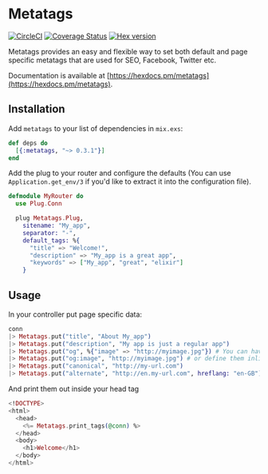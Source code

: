 # Metatags

[![CircleCI](https://circleci.com/gh/johantell/metatags.svg?style=svg)](https://circleci.com/gh/johantell/metatags)
[![Coverage Status](https://coveralls.io/repos/github/johantell/metatags/badge.svg?branch=master)](https://coveralls.io/github/johantell/metatags?branch=master)
[![Hex version](https://img.shields.io/hexpm/v/metatags.svg)](https://hex.pm/metatags)

Metatags provides an easy and flexible way to set both default and page specific metatags that are
used for SEO, Facebook, Twitter etc.

Documentation is available at [https://hexdocs.pm/metatags](https://hexdocs.pm/metatags).

## Installation

Add `metatags` to your list of dependencies in `mix.exs`:

```elixir
def deps do
  [{:metatags, "~> 0.3.1"}]
end
```

Add the plug to your router and configure the defaults
(You can use `Application.get_env/3` if you'd like to extract it into the
configuration file).

```elixir
defmodule MyRouter do
  use Plug.Conn

  plug Metatags.Plug,
    sitename: "My_app",
    separator: "-",
    default_tags: %{
      "title" => "Welcome!",
      "description" => "My_app is a great app",
      "keywords" => ["My_app", "great", "elixir"]
    }
```

## Usage

In your controller put page specific data:
```elixir
conn
|> Metatags.put("title", "About My_app")
|> Metatags.put("description", "My app is just a regular app")
|> Metatags.put("og", %{"image" => "http://myimage.jpg"}) # You can have nested structures
|> Metatags.put("og:image", "http://myimage.jpg") # or define them inline
|> Metatags.put("canonical", "http://my-url.com")
|> Metatags.put("alternate", "http://en.my-url.com", hreflang: "en-GB")
```

And print them out inside your head tag
```elixir
<!DOCTYPE>
<html>
  <head>
    <%= Metatags.print_tags(@conn) %>
  </head>
  <body>
    <h1>Welcome</h1>
  </body>
</html>
```
